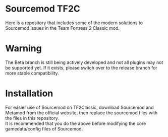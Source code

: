 # Sourcemod TF2C
Here is a repository that includes some of the modern solutions to Sourcemod issues in the Team Fortress 2 Classic mod.

# Warning
The Beta branch is still being actively developed and not all plugins may not be supported yet. If it exists, please switch over to the release branch for more stable compatibility.

# Installation
For easier use of Sourcemod on TF2Classic, download Sourcemod and Metamod from the official website, then replace the sourcemod files with the files in this repository.<br />
It is recommended that you do the above before modifying the core gamedata/config files of Sourcemod.
